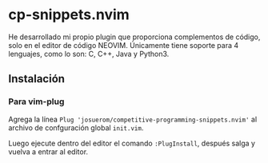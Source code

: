 # cp-snippets.nvim

He desarrollado mi propio plugin que proporciona complementos de código, solo en el editor de código NEOVIM. Únicamente tiene soporte para 4 lenguajes, como lo son: C, C++, Java y Python3.

## Instalación
### Para vim-plug
Agrega la línea `Plug 'josuerom/competitive-programming-snippets.nvim'` al archivo de confguración global `init.vim`.

Luego ejecute dentro del editor el comando `:PlugInstall`, después salga y vuelva a entrar al editor.
